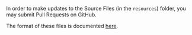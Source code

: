 In order to make updates to the Source Files (in the `resources`) folder, you may submit Pull Requests on GitHub.

The format of these files is documented [here](https://github.com/browscap/browscap/wiki/RFC-SourceFileFormats).